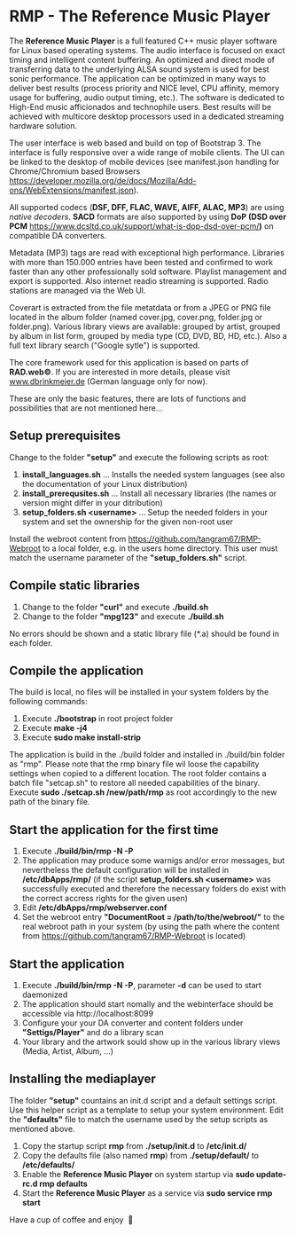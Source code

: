 # RMP - The Reference Music Player

The **Reference Music Player** is a full featured C++ music player software for Linux based operating systems.
The audio interface is focused on exact timing and intelligent content buffering.
An optimized and direct mode of transferring data to the underlying ALSA sound system is used for best sonic performance. The application can be optimized in many ways to deliver best results (process priority and NICE level, CPU affinity, memory usage for buffering, audio output timing, etc.). The software is dedicated to High-End music afficionados and technophile users. Best results will be achieved with multicore desktop processors used in a dedicated streaming hardware solution.

The user interface is web based and build on top of Bootstrap 3. The interface is fully responsive over a wide range of mobile clients.
The UI can be linked to the desktop of mobile devices (see manifest.json handling for Chrome/Chromium based Browsers https://developer.mozilla.org/de/docs/Mozilla/Add-ons/WebExtensions/manifest.json).

All supported codecs (**DSF, DFF, FLAC, WAVE, AIFF, ALAC, MP3**) are using _native decoders_.
**SACD** formats are also supported by using **DoP (DSD over PCM** https://www.dcsltd.co.uk/support/what-is-dop-dsd-over-pcm/**)** on compatible DA converters.

Metadata (MP3) tags are read with exceptional high performance. Libraries with more than 150.000 entries have been tested and confirmed to work faster than any other professionally sold software. Playlist management and export is supported. Also internet readio streaming is supported. Radio stations are managed via the Web UI.

Coverart is extracted from the file metatdata or from a JPEG or PNG file located in the album folder (named cover.jpg, cover.png, folder.jpg or folder.png).
Various library views are available: grouped by artist, grouped by album in list form, grouped by media type (CD, DVD, BD, HD, etc.). Also a full text library search ("Google sytle") is supported.

The core framework used for this application is based on parts of **RAD.web©**. If you are interested in more details, please visit www.dbrinkmeier.de (German language only for now).

These are only the basic features, there are lots of functions and possibilities that are not mentioned here...

## Setup prerequisites

Change to the folder **"setup"** and execute the following scripts as root:

1. **install_languages.sh** ... Installs the needed system languages (see also the documentation of your Linux distribution)
2. **install_prerequsites.sh** ... Install all necessary libraries (the names or version might differ in your ditribution)
3. **setup_folders.sh \<username\>** ... Setup the needed folders in your system and set the ownership for the given non-root user
  
Install the webroot content from https://github.com/tangram67/RMP-Webroot to a local folder, e.g. in the users home directory. This user must match the username parameter of the **"setup_folders.sh"** script.

## Compile static libraries

1. Change to the folder **"curl"** and execute **./build.sh**
2. Change to the folder **"mpg123"** and execute **./build.sh**

No errors should be shown and a static library file (\*.a) should be found in each folder.

## Compile the application

The build is local, no files will be installed in your system folders by the following commands:

1. Execute **./bootstrap** in root project folder
2. Execute **make -j4**
3. Execute **sudo make install-strip**

The application is build in the ./build folder and installed in ./build/bin folder as "rmp". Please note that the rmp binary file wil loose the capability settings when copied to a different location. The root folder contains a batch file "setcap.sh" to restore all needed capabilities of the binary. Execute **sudo ./setcap.sh /new/path/rmp** as root accordingly to the new path of the binary file.

## Start the application for the first time

1. Execute **./build/bin/rmp -N -P**
2. The application may produce some warnigs and/or error messages, but nevertheless the default configuration will be installed in **/etc/dbApps/rmp/** (if the script **setup_folders.sh \<username\>** was successfully executed and therefore the necessary folders do exist with the correct accress rights for the given usen)
3. Edit **/etc/dbApps/rmp/webserver.conf**
4. Set the webroot entry **"DocumentRoot = /path/to/the/webroot/"** to the real webroot path in your system (by using the path where the content from https://github.com/tangram67/RMP-Webroot is located)

## Start the application

1. Execute **./build/bin/rmp -N -P**, parameter **-d** can be used to start daemonized
2. The application should start nomally and the webinterface should be accessible via http://localhost:8099
3. Configure your your DA converter and content folders under **"Settigs/Player"** and do a library scan
4. Your library and the artwork sould show up in the various library views (Media, Artist, Album, ...)

## Installing the mediaplayer

The folder **"setup"** countains an init.d script and a default settings script. Use this helper script as a template to setup your system environment.
Edit the **"defaults"** file to match the username used by the setup scripts as mentioned above. 

1. Copy the startup script **rmp** from **./setup/init.d** to **/etc/init.d/**
2. Copy the defaults file (also named **rmp**) from **./setup/default/** to **/etc/defaults/**
3. Enable the **Reference Music Player** on system startup via **sudo update-rc.d rmp defaults**
4. Start the **Reference Music Player** as a service via **sudo service rmp start**

Have a cup of coffee and enjoy&nbsp;&nbsp;:tea:
